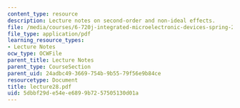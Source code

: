 ```yaml
---
content_type: resource
description: Lecture notes on second-order and non-ideal effects.
file: /media/courses/6-720j-integrated-microelectronic-devices-spring-2007/5dbbf29de54ee6899b7257505130d01a_lecture28.pdf
file_type: application/pdf
learning_resource_types:
- Lecture Notes
ocw_type: OCWFile
parent_title: Lecture Notes
parent_type: CourseSection
parent_uid: 24adbc49-3669-754b-9b55-79f56e9b84ce
resourcetype: Document
title: lecture28.pdf
uid: 5dbbf29d-e54e-e689-9b72-57505130d01a
---
```


